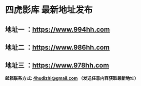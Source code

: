 
四虎影库 最新地址发布
==
地址一 ：https://www.994hh.com
------
地址二 ：https://www.986hh.com
------
地址三 ：https://www.978hh.com
------
__邮箱联系方式: 4hudizhi@gmail.com （发送任意内容获取最新地址）__

